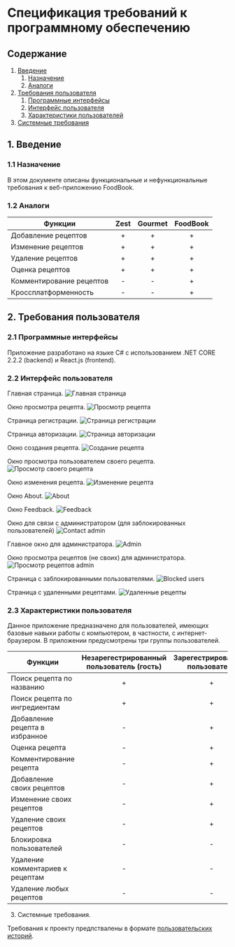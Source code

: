 # Спецификация требований к программному обеспечению

## Содержание

1. [Введение](#1)
   1. [Назначение](#1.1)
   2. [Аналоги](#1.2)
2. [Требования пользователя](#2)
   1. [Программные интерфейсы](#2.1)
   2. [Интерфейс пользователя](#2.2)
   3. [Характеристики пользователей](#2.3)
3. [Системные требования](#3)

<a name = "1">

## 1. Введение
</a>
<a name = "1.1">

### 1.1 Назначение
</a>
В этом документе описаны функциональные и нефункциональные требования к веб-приложению FoodBook.

<a name = "1.2">

### 1.2 Аналоги
</a>

|Функции|Zest|Gourmet|FoodBook|
|---|:-:|:-:|:-:|
|Добавление рецептов|+|+|+|
|Изменение рецептов|+|+|+|
|Удаление рецептов|+|+|+|
|Оценка рецептов|+|+|+| 
|Комментирование рецептов|-|-|+|
|Кроссплатформенность|-|-|+|

<a name = "2">

## 2. Требования пользователя

</a>
<a name = "2.1">

### 2.1 Программные интерфейсы
</a>

Приложение разработано на языке C# с использованием .NET CORE 2.2.2 (backend) и React.js (frontend).

<a name = "2.2">

### 2.2 Интерфейс пользователя
</a>

Главная страница.
![Главная страница](Mockups/mockup_1.png)

Окно просмотра рецепта.
![Просмотр рецепта](Mockups/mockup_2.png)

Страница регистрации.
![Страница регистрации](Mockups/mockup_3.png)

Страница авторизации.
![Страница авторизации](Mockups/mockup_5.png)

Окно создания рецепта.
![Создание рецепта](Mockups/mockup_6.png)

Окно просмотра пользователем своего рецепта.
![Просмотр своего рецепта](Mockups/mockup_7.png)

Окно изменения рецепта.
![Изменение рецепта](Mockups/mockup_8.png)

Окно About.
![About](Mockups/mockup_9.png)

Окно Feedback.
![Feedback](Mockups/mockup_10.png)

Окно для связи с администратором (для заблокированных пользователей)
![Contact admin](Mockups/mockup_11.png)

Главное окно для администратора.
![Admin](Mockups/mockup_12.png)

Окно просмотра рецептов (не своих) для администратора.
![Просмотр рецептов admin](Mockups/mockup_13.png)

Страница с заблокированными пользователями.
![Blocked users](Mockups/mockup_14.png)

Страница с удаленными рецептами.
![Удаленные рецепты](Mockups/mockup_15.png)

<a name = "2.3">

### 2.3 Характеристики пользователя
</a>
Данное приложение предназначено для пользователей, имеющих базовые навыки работы с компьютером, в частности, с интернет-браузером. В приложении предусмотрены три группы пользователей.

|Функции|Незарегестрированный пользователь (гость)|Зарегестрированный пользователь|Администратор|
|---|:-:|:-:|:-:|
|Поиск рецепта по названию|+|+|+|
|Поиск рецепта по ингредиентам|+|+|+|
|Добавление рецепта в избранное|-|+|+|
|Оценка рецепта|-|+|+|
|Комментирование рецепта|-|+|+|
|Добавление своих рецептов|-|+|+|
|Изменение своих рецептов|-|+|+|
|Удаление своих рецептов|-|+|+|
|Блокировка пользователей|-|-|+|
|Удаление комментариев к рецептам|-|-|+|
|Удаление любых рецептов|-|-|+|

<a name = "3">

3. Системные требования.
</a>

Требования к проекту предлствалены в формате [пользовательских историй](UserStory.md).